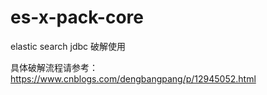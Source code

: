 # es-x-pack-core



elastic search jdbc 破解使用



具体破解流程请参考：https://www.cnblogs.com/dengbangpang/p/12945052.html

